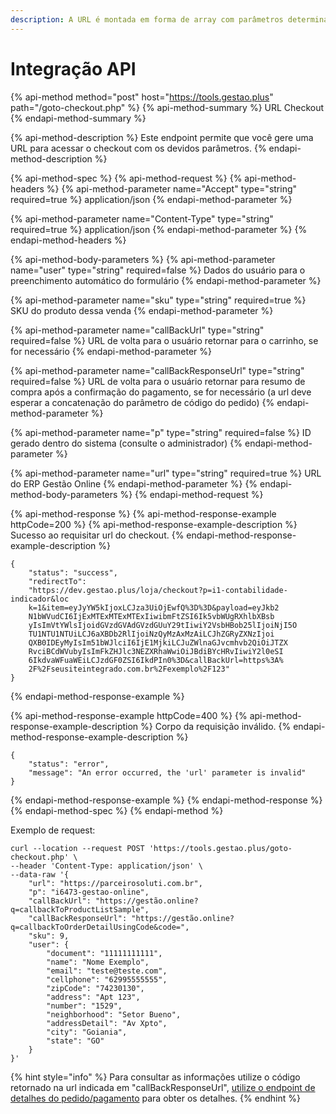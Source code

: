 ```yaml
---
description: A URL é montada em forma de array com parâmetros determinados.
---
```


# Integração API

{% api-method method="post" host="https://tools.gestao.plus" path="/goto-checkout.php" %}
{% api-method-summary %}
URL Checkout
{% endapi-method-summary %}

{% api-method-description %}
Este endpoint permite que você gere uma URL para acessar o checkout com os devidos parâmetros.
{% endapi-method-description %}

{% api-method-spec %}
{% api-method-request %}
{% api-method-headers %}
{% api-method-parameter name="Accept" type="string" required=true %}
application/json
{% endapi-method-parameter %}

{% api-method-parameter name="Content-Type" type="string" required=true %}
application/json
{% endapi-method-parameter %}
{% endapi-method-headers %}

{% api-method-body-parameters %}
{% api-method-parameter name="user" type="string" required=false %}
Dados do usuário para o preenchimento automático do formulário
{% endapi-method-parameter %}

{% api-method-parameter name="sku" type="string" required=true %}
SKU do produto dessa venda
{% endapi-method-parameter %}

{% api-method-parameter name="callBackUrl" type="string" required=false %}
URL de volta para o usuário retornar para o carrinho, se for necessário
{% endapi-method-parameter %}

{% api-method-parameter name="callBackResponseUrl" type="string" required=false %}
URL de volta para o usuário retornar para resumo de compra após a confirmação do pagamento, se for necessário \(a url deve esperar a concatenação do parâmetro de código do pedido\)
{% endapi-method-parameter %}

{% api-method-parameter name="p" type="string" required=false %}
ID gerado dentro do sistema \(consulte o administrador\)
{% endapi-method-parameter %}

{% api-method-parameter name="url" type="string" required=true %}
URL do ERP Gestão Online
{% endapi-method-parameter %}
{% endapi-method-body-parameters %}
{% endapi-method-request %}

{% api-method-response %}
{% api-method-response-example httpCode=200 %}
{% api-method-response-example-description %}
Sucesso ao requisitar url do checkout.
{% endapi-method-response-example-description %}

```text
{
    "status": "success",
    "redirectTo":
    "https://dev.gestao.plus/loja/checkout?p=i1-contabilidade-indicador&loc
    k=1&item=eyJyYW5kIjoxLCJza3UiOjEwfQ%3D%3D&payload=eyJkb2
    N1bWVudCI6IjExMTExMTExMTExIiwibmFtZSI6Ik5vbWUgRXhlbXBsb
    yIsImVtYWlsIjoidGVzdGVAdGVzdGUuY29tIiwiY2VsbHBob25lIjoiNjI5O
    TU1NTU1NTUiLCJ6aXBDb2RlIjoiNzQyMzAxMzAiLCJhZGRyZXNzIjoi
    QXB0IDEyMyIsIm51bWJlciI6IjE1MjkiLCJuZWlnaGJvcmhvb2QiOiJTZX
    RvciBCdWVubyIsImFkZHJlc3NEZXRhaWwiOiJBdiBYcHRvIiwiY2l0eSI
    6IkdvaWFuaWEiLCJzdGF0ZSI6IkdPIn0%3D&callBackUrl=https%3A%
    2F%2Fseusiteintegrado.com.br%2Fexemplo%2F123"
}
```
{% endapi-method-response-example %}

{% api-method-response-example httpCode=400 %}
{% api-method-response-example-description %}
Corpo da requisição inválido.
{% endapi-method-response-example-description %}

```text
{
    "status": "error",
    "message": "An error occurred, the 'url' parameter is invalid"
}
```
{% endapi-method-response-example %}
{% endapi-method-response %}
{% endapi-method-spec %}
{% endapi-method %}


Exemplo de request:
```
curl --location --request POST 'https://tools.gestao.plus/goto-checkout.php' \
--header 'Content-Type: application/json' \
--data-raw '{
    "url": "https://parceirosoluti.com.br",
    "p": "i6473-gestao-online",
    "callBackUrl": "https://gestão.online?q=callbackToProductListSample",
    "callBackResponseUrl": "https://gestão.online?q=callbackToOrderDetailUsingCode&code=",
    "sku": 9,
    "user": {
        "document": "11111111111",
        "name": "Nome Exemplo",
        "email": "teste@teste.com",
        "cellphone": "62995555555",
        "zipCode": "74230130",
        "address": "Apt 123",
        "number": "1529",
        "neighborhood": "Setor Bueno",
        "addressDetail": "Av Xpto",
        "city": "Goiania",
        "state": "GO"
    }
}'
```


{% hint style="info" %}
Para consultar as informações utilize o código retornado na url indicada em "callBackResponseUrl", [utilize o endpoint de detalhes do pedido/pagamento](https://docs.gestao.plus/api/public/order_details_public) para obter os detalhes.
{% endhint %}

